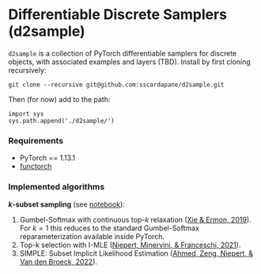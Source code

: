 # Differentiable Discrete Samplers (d2sample)

`d2sample` is a collection of PyTorch differentiable samplers for discrete objects, with associated examples and layers (TBD). Install by first cloning recursively:

```
git clone --recursive git@github.com:sscardapane/d2sample.git
```

Then (for now) add to the path:

```
import sys
sys.path.append('./d2sample/')
```

### Requirements

* PyTorch == 1.13.1
* [functorch](https://pytorch.org/functorch/stable/)

### Implemented algorithms

**$k$-subset sampling** (see [notebook](./notebooks/1_SubsetSampling.ipynb)):

1. Gumbel-Softmax with continuous top-$k$ relaxation ([Xie \& Ermon, 2019](https://arxiv.org/abs/1901.10517)). For $k=1$ this reduces to the standard Gumbel-Softmax reparameterization available inside PyTorch.
2. Top-k selection with I-MLE ([Niepert, Minervini, \& Franceschi, 2021](https://arxiv.org/abs/2106.01798)).
3. SIMPLE: Subset Implicit Likelihood Estimation ([Ahmed, Zeng, Niepert, \& Van den Broeck, 2022](https://arxiv.org/abs/2210.01941)).